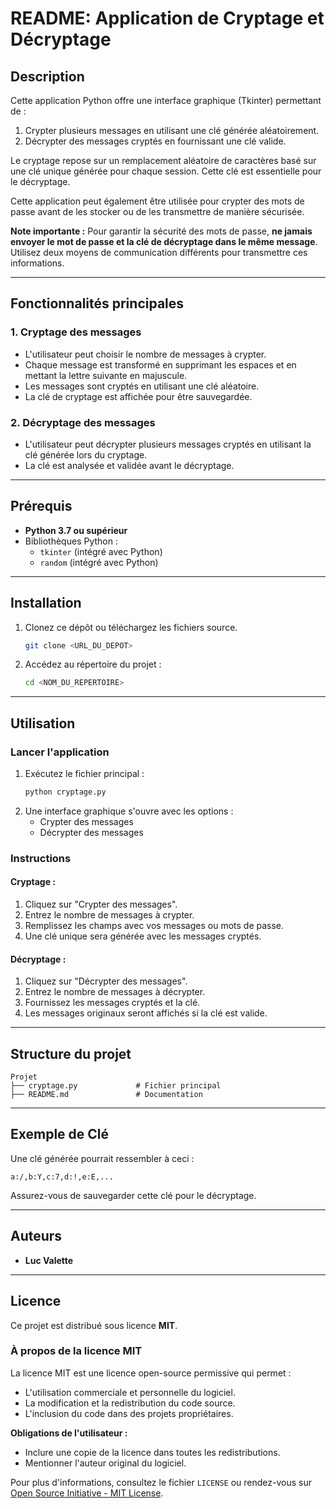 # README: Application de Cryptage et Décryptage

## Description
Cette application Python offre une interface graphique (Tkinter) permettant de :

1. Crypter plusieurs messages en utilisant une clé générée aléatoirement.
2. Décrypter des messages cryptés en fournissant une clé valide.

Le cryptage repose sur un remplacement aléatoire de caractères basé sur une clé unique générée pour chaque session. Cette clé est essentielle pour le décryptage.

Cette application peut également être utilisée pour crypter des mots de passe avant de les stocker ou de les transmettre de manière sécurisée.

**Note importante :** Pour garantir la sécurité des mots de passe, **ne jamais envoyer le mot de passe et la clé de décryptage dans le même message**. Utilisez deux moyens de communication différents pour transmettre ces informations.

---

## Fonctionnalités principales

### 1. Cryptage des messages
- L'utilisateur peut choisir le nombre de messages à crypter.
- Chaque message est transformé en supprimant les espaces et en mettant la lettre suivante en majuscule.
- Les messages sont cryptés en utilisant une clé aléatoire.
- La clé de cryptage est affichée pour être sauvegardée.

### 2. Décryptage des messages
- L'utilisateur peut décrypter plusieurs messages cryptés en utilisant la clé générée lors du cryptage.
- La clé est analysée et validée avant le décryptage.

---

## Prérequis

- **Python 3.7 ou supérieur**
- Bibliothèques Python :
  - `tkinter` (intégré avec Python)
  - `random` (intégré avec Python)

---

## Installation

1. Clonez ce dépôt ou téléchargez les fichiers source.
   ```bash
   git clone <URL_DU_DEPOT>
   ```
2. Accédez au répertoire du projet :
   ```bash
   cd <NOM_DU_REPERTOIRE>
   ```

---

## Utilisation

### Lancer l'application
1. Exécutez le fichier principal :
   ```bash
   python cryptage.py
   ```
2. Une interface graphique s'ouvre avec les options :
   - Crypter des messages
   - Décrypter des messages

### Instructions
#### Cryptage :
1. Cliquez sur "Crypter des messages".
2. Entrez le nombre de messages à crypter.
3. Remplissez les champs avec vos messages ou mots de passe.
4. Une clé unique sera générée avec les messages cryptés.

#### Décryptage :
1. Cliquez sur "Décrypter des messages".
2. Entrez le nombre de messages à décrypter.
3. Fournissez les messages cryptés et la clé.
4. Les messages originaux seront affichés si la clé est valide.

---

## Structure du projet

```
Projet
├── cryptage.py             # Fichier principal
├── README.md               # Documentation
```

---

## Exemple de Clé
Une clé générée pourrait ressembler à ceci :
```
a:/,b:Y,c:7,d:!,e:E,...
```
Assurez-vous de sauvegarder cette clé pour le décryptage.

---

## Auteurs
- **Luc Valette**

---

## Licence
Ce projet est distribué sous licence **MIT**.

### À propos de la licence MIT
La licence MIT est une licence open-source permissive qui permet :
- L'utilisation commerciale et personnelle du logiciel.
- La modification et la redistribution du code source.
- L'inclusion du code dans des projets propriétaires.

**Obligations de l'utilisateur :**
- Inclure une copie de la licence dans toutes les redistributions.
- Mentionner l'auteur original du logiciel.

Pour plus d'informations, consultez le fichier `LICENSE` ou rendez-vous sur [Open Source Initiative - MIT License](https://opensource.org/licenses/MIT).

